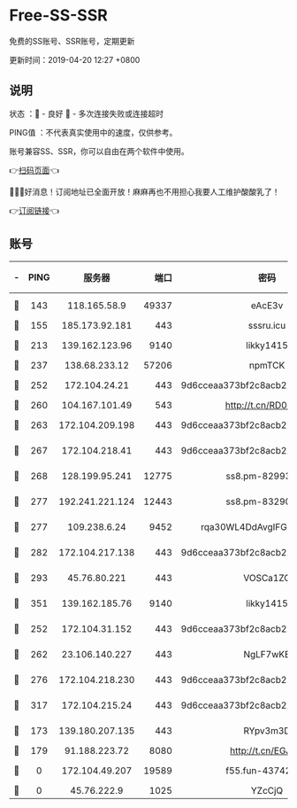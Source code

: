 # Free-SS-SSR

免费的SS账号、SSR账号，定期更新

更新时间：2019-04-20 12:27 +0800

## 说明

状态     ：🙂 - 良好 🙁 - 多次连接失败或连接超时

PING值   ：不代表真实使用中的速度，仅供参考。

账号兼容SS、SSR，你可以自由在两个软件中使用。

👉[扫码页面](https://liesauer.github.io/Free-SS-SSR/)👈

🎉🎉🎉好消息！订阅地址已全面开放！麻麻再也不用担心我要人工维护酸酸乳了！

👉[订阅链接](https://www.liesauer.net/yogurt/subscribe?ACCESS_TOKEN=DAYxR3mMaZAsaqUb)👈

## 账号

|-|PING|服务器|端口|密码|加密方式|区域|
|:----:|:----:|:-----:|-----:|:----:|:----:|:----:|
|🙂|143|118.165.58.9|49337|eAcE3v|chacha20-ietf|TW|
|🙂|155|185.173.92.181|443|sssru.icu|rc4-md5|RU|
|🙂|213|139.162.123.96|9140|likky1415|aes-256-cfb|JP|
|🙂|237|138.68.233.12|57206|npmTCK|rc4-md5|US|
|🙂|252|172.104.24.21|443|9d6cceaa373bf2c8acb22e60b6a58be6|aes-256-cfb|US|
|🙂|260|104.167.101.49|543|http://t.cn/RD0D7sx|rc4-md5|CA|
|🙂|263|172.104.209.198|443|9d6cceaa373bf2c8acb22e60b6a58be6|aes-256-cfb|US|
|🙂|267|172.104.218.41|443|9d6cceaa373bf2c8acb22e60b6a58be6|aes-256-cfb|US|
|🙂|268|128.199.95.241|12775|ss8.pm-82993561|aes-256-cfb|SG|
|🙂|277|192.241.221.124|12443|ss8.pm-83290580|aes-256-cfb|US|
|🙂|277|109.238.6.24|9452|rqa30WL4DdAvgIFG6Fs3znzTa|aes-256-cfb|FR|
|🙂|282|172.104.217.138|443|9d6cceaa373bf2c8acb22e60b6a58be6|aes-256-cfb|US|
|🙂|293|45.76.80.221|443|VOSCa1ZG|aes-256-cfb|DE|
|🙂|351|139.162.185.76|9140|likky1415|aes-256-cfb|DE|
|🙂|252|172.104.31.152|443|9d6cceaa373bf2c8acb22e60b6a58be6|aes-256-cfb|US|
|🙂|262|23.106.140.227|443|NgLF7wKB|aes-256-cfb|US|
|🙂|276|172.104.218.230|443|9d6cceaa373bf2c8acb22e60b6a58be6|aes-256-cfb|US|
|🙂|317|172.104.215.24|443|9d6cceaa373bf2c8acb22e60b6a58be6|aes-256-cfb|US|
|🙁|173|139.180.207.135|443|RYpv3m3D|aes-256-cfb|JP|
|🙁|179|91.188.223.72|8080|http://t.cn/EGJIyrl|rc4-md5|RU|
|🙁|0|172.104.49.207|19589|f55.fun-43742869|aes-256-cfb|SG|
|🙁|0|45.76.222.9|1025|YZcCjQ|rc4-md5|JP|
